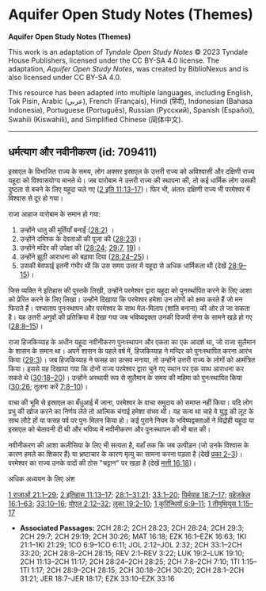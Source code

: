 # Aquifer Open Study Notes (Themes)

**Aquifer Open Study Notes (Themes)**

This work is an adaptation of *Tyndale Open Study Notes* © 2023 Tyndale House Publishers, licensed under the CC BY\-SA 4\.0 license. The adaptation, *Aquifer Open Study Notes*, was created by BiblioNexus and is also licensed under CC BY\-SA 4\.0\.

This resource has been adapted into multiple languages, including English, Tok Pisin, Arabic (عربي), French (Français), Hindi (हिंदी), Indonesian (Bahasa Indonesia), Portuguese (Português), Russian (Русский), Spanish (Español), Swahili (Kiswahili), and Simplified Chinese (简体中文).



--------------------------------

## धर्मत्याग और नवीनीकरण (id: 709411)

इस्राएल के विभाजित राज्य के समय, लोग अक्सर इस्राएल के उत्तरी राज्य को अविश्वासी और दक्षिणी राज्य यहूदा को विश्वासयोग्य मानते थे। जब यारोबाम ने उत्तरी राज्य की स्थापना की, तो कई धार्मिक लोग उसकी दुष्टता से बचने के लिए यहूदा चले गए ([2 इति 11:13–17](https://ref.ly/2Chr11:13-2Chr11:17))। फिर भी, अंततः दक्षिणी राज्य भी परमेश्वर में विश्वास से दूर हो गया।

राजा आहाज यारोबाम के समान हो गया:

1. उन्होंने धातु की मूर्तियाँ बनाईं ([28:2\)](https://ref.ly/2Chr28:2) ।
2. उन्होंने दमिश्क के देवताओं की पूजा की ([28:23](https://ref.ly/2Chr28:23))।
3. उन्होंने मंदिर की उपेक्षा की ([28:24](https://ref.ly/2Chr28:24); [29:7](https://ref.ly/2Chr29:7), [19](https://ref.ly/2Chr29:19))।
4. उन्होंने झूठी आराधना को बढ़ावा दिया ([28:24–25](https://ref.ly/2Chr28:24-2Chr28:25))।
5. उसकी बेवफाई इतनी गंभीर थी कि उस समय उत्तर में यहूदा से अधिक धार्मिकता थी (देखें [28:9–15](https://ref.ly/2Chr28:9-2Chr28:15))।

जिस व्यक्ति ने इतिहास की पुस्तकें लिखी, उन्होंने परमेश्वर द्वारा यहूदा को पुनर्स्थापित करने के लिए आशा को प्रेरित करने के लिए लिखा। उन्होंने दिखाया कि परमेश्वर हमेशा उन लोगों को क्षमा करते हैं जो मन फिराते हैं। पश्चाताप पुनःस्थापन और परमेश्वर के साथ मेल\-मिलाप (शांति बनाना) की ओर ले जा सकता है। यह उत्तरी अगुवों की प्रतिक्रिया में देखा गया जब भविष्यद्वक्ता उनकी विजयी सेना के सामने खड़े हो गए ([28:8–15](https://ref.ly/2Chr28:8-2Chr28:15))।

राजा हिजकिय्याह के अधीन यहूदा नवीनीकरण पुनःस्थापन और एकता का एक आदर्श था, जो राजा सुलैमान के शासन के समान था। अपने शासन के पहले वर्ष में, हिजकिय्याह ने मन्दिर को पुनःस्थापित करना आरंभ किया ([29:3](https://ref.ly/2Chr29:3))। जब हिजकिय्याह ने फसह का उत्सव मनाया, तो उन्होंने उत्तरी राज्य के लोगों को आमंत्रित किया। इससे यह दिखाया गया कि दोनों राज्य परमेश्वर द्वारा चुने गए स्थान पर एक साथ आराधना कर सकते थे ([30:18–20](https://ref.ly/2Chr30:18-2Chr30:20))। उन्होंने अस्थायी रूप से सुलैमान के समय की महिमा को पुनःस्थापित किया ([30:26](https://ref.ly/2Chr30:26); तुलना करें [7:8–10](https://ref.ly/2Chr7:8-2Chr7:10))।

वाचा की भूमि से इस्राएल का बँधुआई में जाना, परमेश्वर के वाचा समुदाय को समाप्त नहीं किया। यदि लोग प्रभु की खोज करने का निर्णय लेते तो आत्मिक चंगाई हमेशा संभव थी। यह सत्य था चाहे वे युद्ध की लूट के साथ लौटे हों या फसह पर्व पर पुनः मिलन किया हो। कई पुराने नियम के भविष्यद्वक्ताओं ने विद्रोही यहूदा या इस्राएल को चेतावनी दी थी और भविष्य में नवीनीकरण और पुनःस्थापन की भी बात की।

नवीनीकरण की आशा कलीसिया के लिए भी सत्यता है, यहाँ तक कि जब उत्पीड़न (जो उनके विश्वास के कारण हमले का शिकार हैं) या भ्रष्टाचार के कारण मृत्यु का सामना करना पड़ता है (देखें [प्रका 2–3](https://ref.ly/Rev2:1-Rev3:22))। परमेश्वर का राज्य उनके वादों की ठोस "चट्टान" पर खड़ा है (देखें [मत्ती 16:18](https://ref.ly/Matt16:18))।

अधिक अध्ययन के लिए अंश 

[1 राजाओं 21:1–29](https://ref.ly/1Kgs21:1-1Kgs21:29); [2 इतिहास 11:13–17](https://ref.ly/2Chr11:13-2Chr11:17); [28:1–31:21](https://ref.ly/2Chr28:1-2Chr31:21); [33:1–20](https://ref.ly/2Chr33:1-2Chr33:20); [यिर्मयाह 18:7–17](https://ref.ly/Jer18:7-Jer18:17); [यहेजकेल 16:1–63](https://ref.ly/Ezek16:1-Ezek16:63); [33:10–16](https://ref.ly/Ezek33:10-Ezek33:16); [योएल 2:12–32](https://ref.ly/Joel2:12-Joel2:32); [लूका 19:2–10](https://ref.ly/Luke19:2-Luke19:10); [1 कुरिन्थियों 6:9–11](https://ref.ly/1Cor6:9-1Cor6:11); [1 तीमुथियुस 1:15–17](https://ref.ly/1Tim1:15-1Tim1:17)

* **Associated Passages:** 2CH 28:2; 2CH 28:23; 2CH 28:24; 2CH 29:3; 2CH 29:7; 2CH 29:19; 2CH 30:26; MAT 16:18; EZK 16:1–EZK 16:63; 1KI 21:1–1KI 21:29; 1CO 6:9–1CO 6:11; JOL 2:12–JOL 2:32; 2CH 33:1–2CH 33:20; 2CH 28:8–2CH 28:15; REV 2:1–REV 3:22; LUK 19:2–LUK 19:10; 2CH 11:13–2CH 11:17; 2CH 28:24–2CH 28:25; 2CH 7:8–2CH 7:10; 1TI 1:15–1TI 1:17; 2CH 28:9–2CH 28:15; 2CH 30:18–2CH 30:20; 2CH 28:1–2CH 31:21; JER 18:7–JER 18:17; EZK 33:10–EZK 33:16

